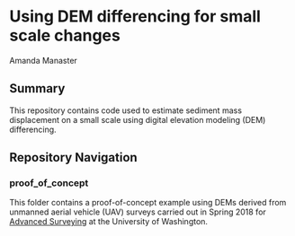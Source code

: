 # Using DEM differencing for small scale changes
Amanda Manaster  

## Summary
This repository contains code used to estimate sediment mass displacement on a small scale using digital elevation modeling (DEM) differencing.

## Repository Navigation
### proof_of_concept
This folder contains a proof-of-concept example using DEMs derived from unmanned aerial vehicle (UAV) surveys carried out in Spring 2018 for [Advanced Surveying](https://docs.google.com/document/d/1YZRd6Lm_55ifhLs4GWryK41jetzRzhxjB65Yv5LBi1A/edit) at the University of Washington.
